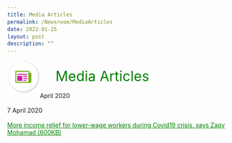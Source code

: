 ```yaml
---
title: Media Articles
permalink: /Newsroom/MediaArticles
date: 2022-01-25
layout: post
description: ""
---
```

<img align="left" src="/images/icons/ico_media_articles.png" class="PressReleaseIcon"><br><font align="center" color="green" size="+3">&nbsp;&nbsp;&nbsp;&nbsp;Media Articles</font>
<br><br>
April 2020<br><br>
7 April 2020<br><br>
<a class="hyperlink" href="http://www.workfare.gov.sg/Media%20Articles/Documents/More%20income%20relief%20for%20lower-wage%20workers%20during%20Covid19%20crisis.pdf">More income relief for lower-wage workers during Covid19 crisis, says Zaqy Mohamad (600KB)</a>

<style>
img.PressReleaseIcon {
  height: 15%;
  width: 15%;
}
a.hyperlink {
    color:green;
  }
a.hyperlink:hover {
    color:MediumVioletRed;
}
</style>
